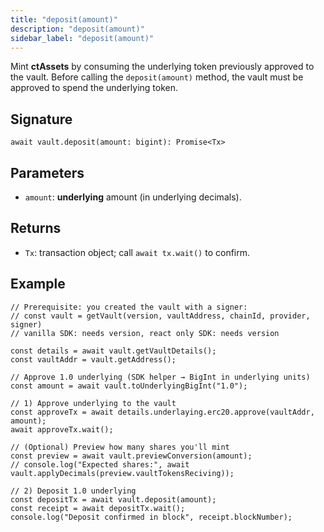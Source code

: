 ```yaml
---
title: "deposit(amount)"
description: "deposit(amount)"
sidebar_label: "deposit(amount)"
---
```


Mint **ctAssets** by consuming the underlying token previously approved to the vault. Before calling the `deposit(amount)` method, the vault must be approved to spend the underlying token.

## Signature

```tsx
await vault.deposit(amount: bigint): Promise<Tx>
```

## Parameters

- `amount`: **underlying** amount (in underlying decimals).

## Returns

- `Tx`: transaction object; call `await tx.wait()` to confirm.

## Example

```tsx
// Prerequisite: you created the vault with a signer:
// const vault = getVault(version, vaultAddress, chainId, provider, signer)
// vanilla SDK: needs version, react only SDK: needs version

const details = await vault.getVaultDetails();
const vaultAddr = vault.getAddress();

// Approve 1.0 underlying (SDK helper → BigInt in underlying units)
const amount = await vault.toUnderlyingBigInt("1.0");

// 1) Approve underlying to the vault
const approveTx = await details.underlaying.erc20.approve(vaultAddr, amount);
await approveTx.wait();

// (Optional) Preview how many shares you'll mint
const preview = await vault.previewConversion(amount);
// console.log("Expected shares:", await vault.applyDecimals(preview.vaultTokensReciving));

// 2) Deposit 1.0 underlying
const depositTx = await vault.deposit(amount);
const receipt = await depositTx.wait();
console.log("Deposit confirmed in block", receipt.blockNumber);

```
